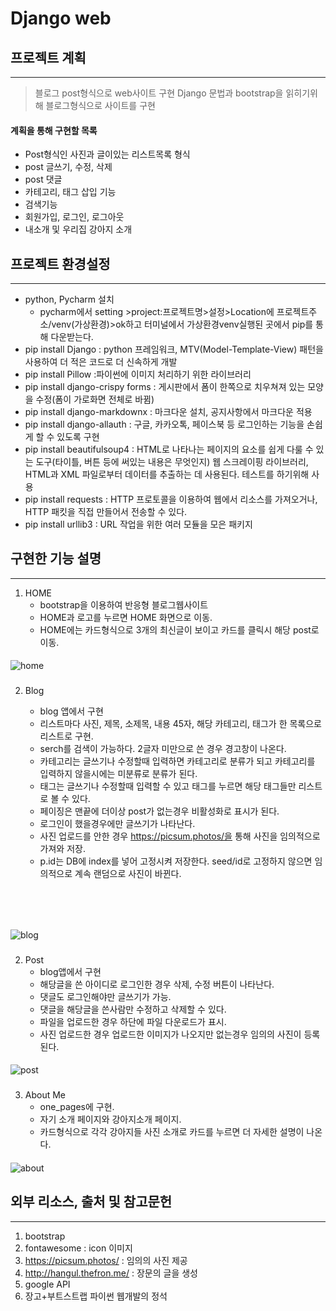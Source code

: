 # Django web

## 프로젝트 계획

------------
> 블로그 post형식으로 web사이트 구현
> Django 문법과 bootstrap을 읽히기위해 블로그형식으로 사이트를 구현
 
#### 계획을 통해 구현할 목록
* Post형식인 사진과 글이있는 리스트목록 형식
* post 글쓰기, 수정, 삭제 
* post 댓글 
* 카테고리, 태그 삽입 기능
* 검색기능 
* 회원가입, 로그인, 로그아웃
* 내소개 및 우리집 강아지 소개
####
## 프로젝트 환경설정

-----------------------
* python, Pycharm 설치
    * pycharm에서 setting >project:프로젝트명>설정>Location에 프로젝트주소/venv(가상환경)>ok하고 터미널에서 가상환경venv실행된 곳에서 pip를 통해 다운받는다.
* pip install Django : python 프레임워크, MTV(Model-Template-View) 패턴을 사용하여  더 적은 코드로 더 신속하게 개발
* pip install Pillow :파이썬에 이미지 처리하기 위한 라이브러리
* pip install django-crispy forms : 게시판에서 폼이 한쪽으로 치우쳐져 있는 모양을 수정(폼이 가로화면 전체로 바뀜)
* pip install django-markdownx : 마크다운 설치, 공지사항에서 마크다운 적용
* pip install django-allauth : 구글, 카카오톡, 페이스북 등 로그인하는 기능을 손쉽게 할 수 있도록 구현
* pip install beautifulsoup4 : HTML로 나타나는 페이지의 요소를 쉽게 다룰 수 있는 도구(타이틀, 버튼 등에 써있는 내용은 무엇인지)
웹 스크레이핑 라이브러리, HTML과 XML 파일로부터 데이터를 추출하는 데 사용된다. 테스트를 하기위해 사용
* pip install requests : HTTP 프로토콜을 이용하여 웹에서 리소스를 가져오거나, HTTP 패킷을 직접 만들어서 전송할 수 있다.
* pip install urllib3 : URL 작업을 위한 여러 모듈을 모은 패키지
####
## 구현한 기능 설명

-----------------------
1. HOME
    * bootstrap을 이용하여 반응형 블로그웹사이트
    * HOME과 로고를 누르면 HOME 화면으로 이동.
    * HOME에는 카드형식으로 3개의 최신글이 보이고 카드를 클릭시 해당 post로 이동.
    ####
![home](https://user-images.githubusercontent.com/86580625/128176304-c532ab0a-2c28-48fc-9ae3-3fe478140a20.jpg)


###
2. Blog
    * blog 앱에서 구현
    * 리스트마다 사진, 제목, 소제목, 내용 45자, 해당 카테고리, 태그가 한 목록으로 리스트로 구현.
    * serch를 검색이 가능하다. 2글자 미만으로 쓴 경우 경고창이 나온다.
    * 카테고리는 글쓰기나 수정할때 입력하면 카테고리로 분류가 되고 카테고리를 입력하지 않을시에는 미분류로 분류가 된다.
    * 태그는 글쓰기나 수정할때 입력할 수 있고 태그를 누르면 해당 태그들만 리스트로 볼 수 있다.
    * 페이징은 맨끝에 더이상 post가 없는경우 비활성화로 표시가 된다.
    * 로그인이 했을경우에만 글쓰기가 나타난다.
    * 사진 업로드를 안한 경우 https://picsum.photos/을 통해 사진을 임의적으로 가져와 저장.      
    * p.id는 DB에 index를 넣어 고정시켜 저장한다. seed/id로 고정하지 않으면 임의적으로 계속 랜덤으로 사진이 바뀐다.
    
    <pre>
    <code>
        <im g class="card-img-top" src="https://picsum.photos/seed/{{ p.id }}/800/200" alt="random_image">
   </code>
   </pre>
####
![blog](https://user-images.githubusercontent.com/86580625/128176349-aecedca7-9bb7-46b6-bfa7-4439f0ac38a4.jpg)

###
2. Post
    * blog앱에서 구현
    * 해당글을 쓴 아이디로 로그인한 경우 삭제, 수정 버튼이 나타난다.
    * 댓글도 로그인해야만 글쓰기가 가능.
    * 댓글을 해당글을 쓴사람만 수정하고 삭제할 수 있다.
    * 파일을 업로드한 경우 하단에 파일 다운로드가 표시.
    * 사진 업로드한 경우 업로드한 이미지가 나오지만 없는경우 임의의 사진이 등록된다.
####
![post](https://user-images.githubusercontent.com/86580625/128176439-cc90b51e-8fc6-41df-8086-488dcb646a89.jpg)

###
3. About Me
    * one_pages에 구현.
    * 자기 소개 페이지와 강아지소개 페이지.
    * 카드형식으로 각각 강아지들 사진 소개로 카드를 누르면 더 자세한 설명이 나온다.
####
![about](https://user-images.githubusercontent.com/86580625/128176503-3d67f710-462c-43e7-bf66-6292534890f7.jpg)
## 외부 리소스, 출처 및 참고문헌
_______________________________
1. bootstrap
2. fontawesome : icon 이미지
3. https://picsum.photos/ : 임의의 사진 제공
4. http://hangul.thefron.me/ : 장문의 글을 생성
5. google API
6. 장고+부트스트랩 파이썬 웹개발의 정석   

    


    
